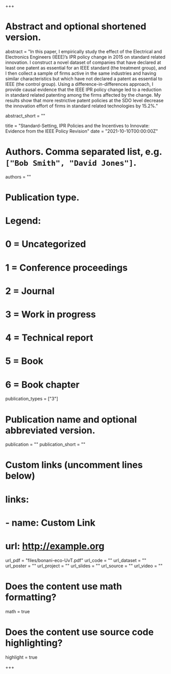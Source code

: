 +++
# Abstract and optional shortened version.
abstract = "In this paper, I empirically study the effect of the Electrical and Electronics Engineers (IEEE)’s IPR policy change in 2015 on standard related innovation. I construct a novel dataset of companies that have declared at least one patent as essential for an IEEE standard (the treatment group), and I then collect a sample of firms active in the same industries and having similar characteristics but which have not declared a patent as essential to IEEE (the control group). Using a difference-in-differences approach, I provide causal evidence that the IEEE IPR policy change led to a reduction in standard related patenting among the firms affected by the change. My results show that more restrictive patent policies at the SDO level decrease the innovation effort of firms in standard related technologies by 15.2%."

abstract_short = ""

title = "Standard-Setting, IPR Policies and the Incentives to Innovate: Evidence from the IEEE Policy Revision"
date = "2021-10-10T00:00:00Z"

# Authors. Comma separated list, e.g. `["Bob Smith", "David Jones"]`.
authors = ""

# Publication type.
# Legend:
# 0 = Uncategorized
# 1 = Conference proceedings
# 2 = Journal
# 3 = Work in progress
# 4 = Technical report
# 5 = Book
# 6 = Book chapter
publication_types = ["3"]

# Publication name and optional abbreviated version.
publication = ""
publication_short = ""

# Custom links (uncomment lines below)
# links:
# - name: Custom Link
#   url: http://example.org

url_pdf = "files/bonani-eco-UvT.pdf"
url_code = ""
url_dataset = ""
url_poster = ""
url_project = ""
url_slides = ""
url_source = ""
url_video = ""

# Does the content use math formatting?
math = true

# Does the content use source code highlighting?
highlight = true


+++
